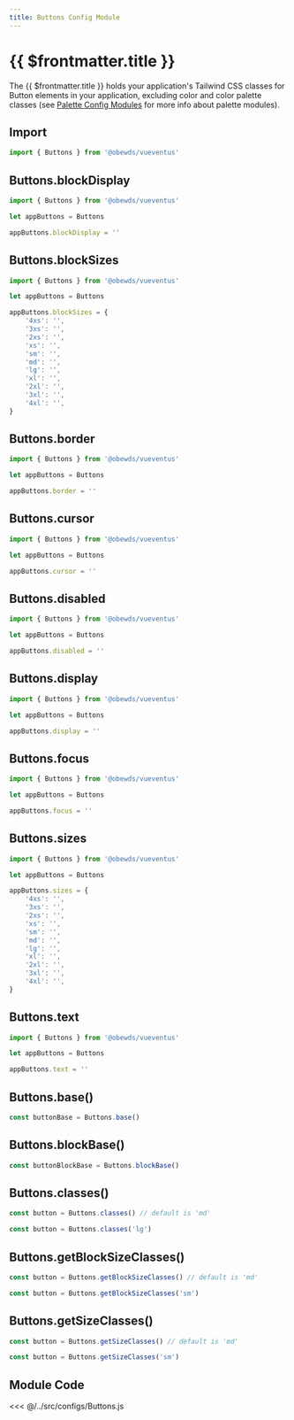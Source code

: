 ```yaml
---
title: Buttons Config Module
---
```




# {{ $frontmatter.title }}

The {{ $frontmatter.title }} holds your application's Tailwind CSS classes for Button elements in your application, excluding color and color palette classes (see [Palette Config Modules](/modules/palettes/) for more info about palette modules).






## Import

```javascript
import { Buttons } from '@obewds/vueventus'
```






## Buttons.blockDisplay

```javascript
import { Buttons } from '@obewds/vueventus'

let appButtons = Buttons

appButtons.blockDisplay = ''
```






## Buttons.blockSizes

```javascript
import { Buttons } from '@obewds/vueventus'

let appButtons = Buttons

appButtons.blockSizes = {
    '4xs': '',
    '3xs': '',
    '2xs': '',
    'xs': '',
    'sm': '',
    'md': '',
    'lg': '',
    'xl': '',
    '2xl': '',
    '3xl': '',
    '4xl': '',
}
```






## Buttons.border

```javascript
import { Buttons } from '@obewds/vueventus'

let appButtons = Buttons

appButtons.border = ''
```






## Buttons.cursor

```javascript
import { Buttons } from '@obewds/vueventus'

let appButtons = Buttons

appButtons.cursor = ''
```






## Buttons.disabled

```javascript
import { Buttons } from '@obewds/vueventus'

let appButtons = Buttons

appButtons.disabled = ''
```






## Buttons.display

```javascript
import { Buttons } from '@obewds/vueventus'

let appButtons = Buttons

appButtons.display = ''
```






## Buttons.focus

```javascript
import { Buttons } from '@obewds/vueventus'

let appButtons = Buttons

appButtons.focus = ''
```






## Buttons.sizes

```javascript
import { Buttons } from '@obewds/vueventus'

let appButtons = Buttons

appButtons.sizes = {
    '4xs': '',
    '3xs': '',
    '2xs': '',
    'xs': '',
    'sm': '',
    'md': '',
    'lg': '',
    'xl': '',
    '2xl': '',
    '3xl': '',
    '4xl': '',
}
```






## Buttons.text

```javascript
import { Buttons } from '@obewds/vueventus'

let appButtons = Buttons

appButtons.text = ''
```






## Buttons.base()

```javascript
const buttonBase = Buttons.base()
```






## Buttons.blockBase()

```javascript
const buttonBlockBase = Buttons.blockBase()
```






## Buttons.classes()

```javascript
const button = Buttons.classes() // default is 'md'
```

```javascript
const button = Buttons.classes('lg')
```






## Buttons.getBlockSizeClasses()

```javascript
const button = Buttons.getBlockSizeClasses() // default is 'md'
```

```javascript
const button = Buttons.getBlockSizeClasses('sm')
```






## Buttons.getSizeClasses()

```javascript
const button = Buttons.getSizeClasses() // default is 'md'
```

```javascript
const button = Buttons.getSizeClasses('sm')
```









## Module Code

<<< @/../src/configs/Buttons.js



